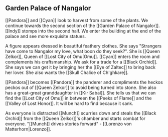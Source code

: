 ## Garden Palace of Nangalor

[[Pandora]] and [[Cyan]] look to harvest from some of the plants. We continue towards the second section of the [[Garden Palace of Nangalor]].  [[Indy]] stomps into the second half. We enter the building at the end of the palace and see more exquisite statues.

A figure appears dressed in beautiful feathery clothes. She says "Strangers have come to Nangalor my love, what boon do they seek?". She is [[Queen Zelkor]], Queen of [[Lost City of Omu|Omu]]. [[Cyan]] enters the room and complements his craftsmanship. We ask for a trade for a [[Black Orchid]]. She says we can get it by bringing her the [[Eye of Zaltec]] to bring back her lover. She also wants the [[Skull Chalice of Ch'ghkare]]. 

[[Pandora]] becomes [[Pandora]] the panderer and compliments the heckos peckos out of [[Queen Zelkor]] to avoid being turned into stone. She also has a great-great granddaughter in [[Kir Sabal]]. She tells us that we can find the [[Lost City of Omu]] in between the [[Peeks of Flame]] and the [[Valley of Lost Honor]]. It will be hard to find because it sank.

As everyone is distracted [[Munch]] scurries down and steals the [[Black Orchid]] from the [[Queen Zelkor]]'s chamber and starts combat for everyone. "[[Munch]] drives stories forward" - [[Lorenzo von Matterhorn|Lorenzo]].

